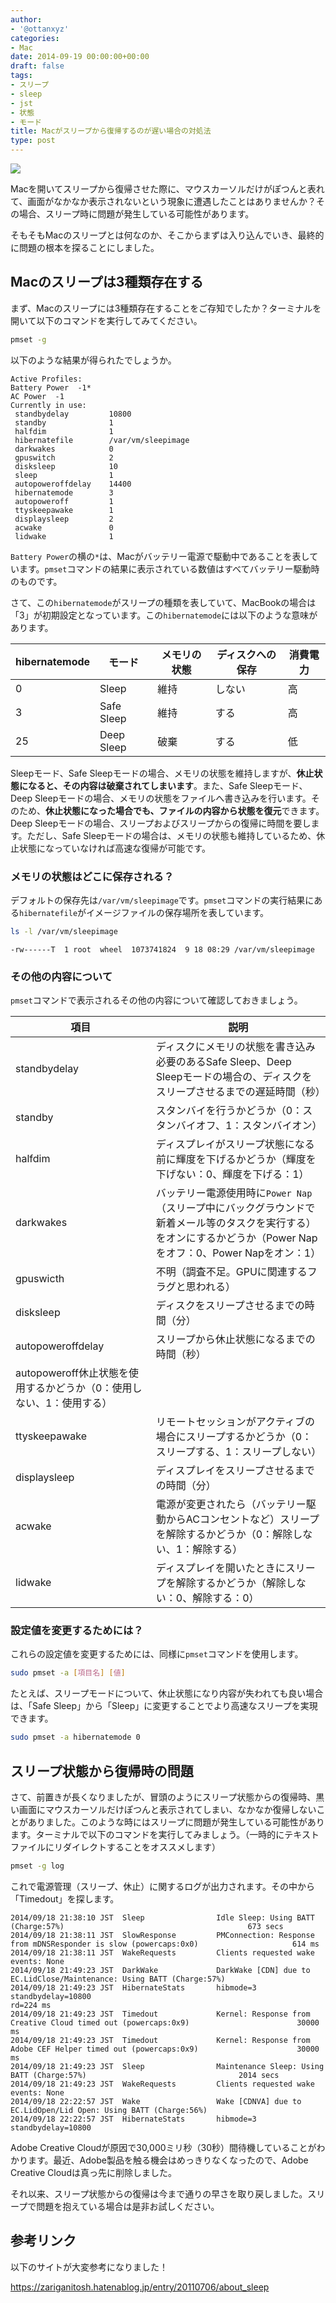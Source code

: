```yaml
---
author:
- '@ottanxyz'
categories:
- Mac
date: 2014-09-19 00:00:00+00:00
draft: false
tags:
- スリープ
- sleep
- jst
- 状態
- モード
title: Macがスリープから復帰するのが遅い場合の対処法
type: post
---
```


![](140919-541bc2a262e05.jpg)

Macを開いてスリープから復帰させた際に、マウスカーソルだけがぽつんと表れて、画面がなかなか表示されないという現象に遭遇したことはありませんか？その場合、スリープ時に問題が発生している可能性があります。

そもそもMacのスリープとは何なのか、そこからまずは入り込んでいき、最終的に問題の根本を探ることにしました。

## Macのスリープは3種類存在する

まず、Macのスリープには3種類存在することをご存知でしたか？ターミナルを開いて以下のコマンドを実行してみてください。

```bash
pmset -g
```

以下のような結果が得られたでしょうか。

    Active Profiles:
    Battery Power  -1*
    AC Power  -1
    Currently in use:
     standbydelay         10800
     standby              1
     halfdim              1
     hibernatefile        /var/vm/sleepimage
     darkwakes            0
     gpuswitch            2
     disksleep            10
     sleep                1
     autopoweroffdelay    14400
     hibernatemode        3
     autopoweroff         1
     ttyskeepawake        1
     displaysleep         2
     acwake               0
     lidwake              1

`Battery Power`の横の`*`は、Macがバッテリー電源で駆動中であることを表しています。`pmset`コマンドの結果に表示されている数値はすべてバッテリー駆動時のものです。

さて、この`hibernatemode`がスリープの種類を表していて、MacBookの場合は「3」が初期設定となっています。この`hibernatemode`には以下のような意味があります。

| hibernatemode | モード     | メモリの状態 | ディスクへの保存 | 消費電力 |
| ------------- | ---------- | ------------ | ---------------- | -------- |
| 0             | Sleep      | 維持         | しない           | 高       |
| 3             | Safe Sleep | 維持         | する             | 高       |
| 25            | Deep Sleep | 破棄         | する             | 低       |

Sleepモード、Safe Sleepモードの場合、メモリの状態を維持しますが、**休止状態になると、その内容は破棄されてしまいます**。また、Safe Sleepモード、Deep Sleepモードの場合、メモリの状態をファイルへ書き込みを行います。そのため、**休止状態になった場合でも、ファイルの内容から状態を復元**できます。Deep Sleepモードの場合、スリープおよびスリープからの復帰に時間を要します。ただし、Safe Sleepモードの場合は、メモリの状態も維持しているため、休止状態になっていなければ高速な復帰が可能です。

### メモリの状態はどこに保存される？

デフォルトの保存先は`/var/vm/sleepimage`です。`pmset`コマンドの実行結果にある`hibernatefile`がイメージファイルの保存場所を表しています。

```bash
ls -l /var/vm/sleepimage
```

    -rw------T  1 root  wheel  1073741824  9 18 08:29 /var/vm/sleepimage

### その他の内容について

`pmset`コマンドで表示されるその他の内容について確認しておきましょう。

| 項目                                                                 | 説明                                                                                                                                                            |
| -------------------------------------------------------------------- | --------------------------------------------------------------------------------------------------------------------------------------------------------------- |
| standbydelay                                                         | ディスクにメモリの状態を書き込み必要のあるSafe Sleep、Deep Sleepモードの場合の、ディスクをスリープさせるまでの遅延時間（秒）                                    |
| standby                                                              | スタンバイを行うかどうか（0：スタンバイオフ、1：スタンバイオン）                                                                                                |
| halfdim                                                              | ディスプレイがスリープ状態になる前に輝度を下げるかどうか（輝度を下げない：0、輝度を下げる：1）                                                                  |
| darkwakes                                                            | バッテリー電源使用時に`Power Nap`（スリープ中にバックグラウンドで新着メール等のタスクを実行する）をオンにするかどうか（Power Napをオフ：0、Power Napをオン：1） |
| gpuswicth                                                            | 不明（調査不足。GPUに関連するフラグと思われる）                                                                                                                 |
| disksleep                                                            | ディスクをスリープさせるまでの時間（分）                                                                                                                        |
| autopoweroffdelay                                                    | スリープから休止状態になるまでの時間（秒）                                                                                                                      |
| autopoweroff休止状態を使用するかどうか（0：使用しない、1：使用する） |                                                                                                                                                                 |
| ttyskeepawake                                                        | リモートセッションがアクティブの場合にスリープするかどうか（0：スリープする、1：スリープしない）                                                                |
| displaysleep                                                         | ディスプレイをスリープさせるまでの時間（分）                                                                                                                    |
| acwake                                                               | 電源が変更されたら（バッテリー駆動からACコンセントなど）スリープを解除するかどうか（0：解除しない、1：解除する）                                                |
| lidwake                                                              | ディスプレイを開いたときにスリープを解除するかどうか（解除しない：0、解除する：0）                                                                              |

### 設定値を変更するためには？

これらの設定値を変更するためには、同様に`pmset`コマンドを使用します。

```bash
sudo pmset -a [項目名] [値]
```

たとえば、スリープモードについて、休止状態になり内容が失われても良い場合は、「Safe Sleep」から「Sleep」に変更することでより高速なスリープを実現できます。

```bash
sudo pmset -a hibernatemode 0
```

## スリープ状態から復帰時の問題

さて、前置きが長くなりましたが、冒頭のようにスリープ状態からの復帰時、黒い画面にマウスカーソルだけぽつんと表示されてしまい、なかなか復帰しないことがありました。このような時にはスリープに問題が発生している可能性があります。ターミナルで以下のコマンドを実行してみましょう。（一時的にテキストファイルにリダイレクトすることをオススメします）

```bash
pmset -g log
```

これで電源管理（スリープ、休止）に関するログが出力されます。その中から「Timedout」を探します。

    2014/09/18 21:38:10 JST  Sleep                Idle Sleep: Using BATT (Charge:57%)                                         673 secs
    2014/09/18 21:38:11 JST  SlowResponse         PMConnection: Response from mDNSResponder is slow (powercaps:0x0)                     614 ms
    2014/09/18 21:38:11 JST  WakeRequests         Clients requested wake events: None
    2014/09/18 21:49:23 JST  DarkWake             DarkWake [CDN] due to EC.LidClose/Maintenance: Using BATT (Charge:57%)
    2014/09/18 21:49:23 JST  HibernateStats       hibmode=3 standbydelay=10800                                                          rd=224 ms
    2014/09/18 21:49:23 JST  Timedout             Kernel: Response from Creative Cloud timed out (powercaps:0x9)                        30000 ms
    2014/09/18 21:49:23 JST  Timedout             Kernel: Response from Adobe CEF Helper timed out (powercaps:0x9)                      30000 ms
    2014/09/18 21:49:23 JST  Sleep                Maintenance Sleep: Using BATT (Charge:57%)                                  2014 secs
    2014/09/18 21:49:23 JST  WakeRequests         Clients requested wake events: None
    2014/09/18 22:22:57 JST  Wake                 Wake [CDNVA] due to EC.LidOpen/Lid Open: Using BATT (Charge:56%)
    2014/09/18 22:22:57 JST  HibernateStats       hibmode=3 standbydelay=10800

Adobe Creative Cloudが原因で30,000ミリ秒（30秒）間待機していることがわかります。最近、Adobe製品を触る機会はめっきりなくなったので、Adobe Creative Cloudは真っ先に削除しました。

それ以来、スリープ状態からの復帰は今まで通りの早さを取り戻しました。スリープで問題を抱えている場合は是非お試しください。

## 参考リンク

以下のサイトが大変参考になりました！

<https://zariganitosh.hatenablog.jp/entry/20110706/about_sleep>
